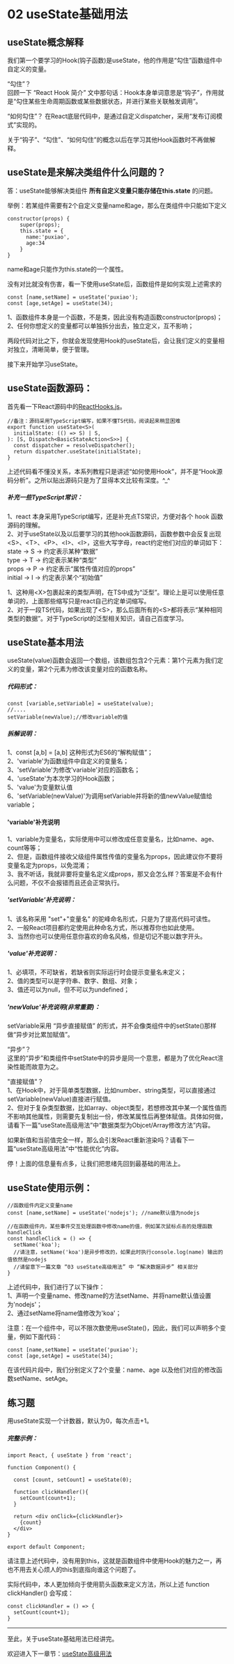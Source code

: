 # 02 useState基础用法

## useState概念解释
我们第一个要学习的Hook(钩子函数)是useState，他的作用是“勾住”函数组件中自定义的变量。  

“勾住”？  
回顾一下 “React Hook 简介” 文中那句话：Hook本身单词意思是“钩子”，作用就是“勾住某些生命周期函数或某些数据状态，并进行某些关联触发调用”。  

“如何勾住”？
在React底层代码中，是通过自定义dispatcher，采用“发布订阅模式”实现的。  

关于“钩子”、“勾住”、“如何勾住”的概念以后在学习其他Hook函数时不再做解释。  

## useState是来解决类组件什么问题的？

答：useState能够解决类组件 **所有自定义变量只能存储在this.state** 的问题。

举例：若某组件需要有2个自定义变量name和age，那么在类组件中只能如下定义

    constructor(props) {
        super(props);
        this.state = {
          name:'puxiao',
          age:34
        }
    }

name和age只能作为this.state的一个属性。

没有对比就没有伤害，看一下使用useState后，函数组件是如何实现上述需求的

    const [name,setName] = useState('puxiao');
    const [age,setAge] = useState(34);

1、函数组件本身是一个函数，不是类，因此没有构造函数constructor(props)；  
2、任何你想定义的变量都可以单独拆分出去，独立定义，互不影响；

两段代码对比之下，你就会发现使用Hook的useState后，会让我们定义的变量相对独立，清晰简单，便于管理。  

接下来开始学习useState。   

## useState函数源码：

首先看一下React源码中的[ReactHooks.js](https://github.com/facebook/react/blob/master/packages/react/src/ReactHooks.js)。

    //备注：源码采用TypeScript编写，如果不懂TS代码，阅读起来稍显困难
    export function useState<S>(
      initialState: (() => S) | S,
    ): [S, Dispatch<BasicStateAction<S>>] {
      const dispatcher = resolveDispatcher();
      return dispatcher.useState(initialState);
    }

上述代码看不懂没关系，本系列教程只是讲述“如何使用Hook”，并不是“Hook源码分析”。之所以贴出源码只是为了显得本文比较有深度。^_^  

##### 补充一些TypeScript常识：  
1、react 本身采用TypeScript编写，还是补充点TS常识，方便对各个 hook 函数源码的理解。  
2、对于useState以及以后要学习的其他hook函数源码，函数参数中会反复出现<S\>、<T\>、<P\>、<I\>、<I\>，这些大写字母，react约定他们对应的单词如下：  
state -> S -> 约定表示某种“数据”  
type -> T -> 约定表示某种“类型”  
props -> P -> 约定表示“属性传值对应的props”  
initial -> I -> 约定表示某个“初始值”  
    
1、这种用<X\>包裹起来的类型声明，在TS中成为“泛型”。理论上是可以使用任意单词的，上面那些缩写只是react自己约定单词缩写。  
2、对于一段TS代码，如果出现了<S\>，那么后面所有的<S\>都将表示“某种相同类型的数据”。对于TypeScript的泛型相关知识，请自己百度学习。  


## useState基本用法

useState(value)函数会返回一个数组，该数组包含2个元素：第1个元素为我们定义的变量，第2个元素为修改该变量对应的函数名称。  

##### 代码形式：  

    const [variable,setVariable] = useState(value);
    //....
    setVariable(newValue);//修改variable的值


##### 拆解说明：  

1、const [a,b] = [a,b] 这种形式为ES6的“解构赋值”；  
2、'variable'为函数组件中自定义的变量名；  
3、'setVariable'为修改'variable'对应的函数名；  
4、'useState'为本次学习的Hook函数；  
5、'value'为变量默认值  
6、'setVariable(newValue)'为调用setVariable并将新的值newValue赋值给variable；  

#### 'variable'补充说明
1、variable为变量名，实际使用中可以修改成任意变量名，比如name、age、count等等；  
2、但是，函数组件接收父级组件属性传值的变量名为props，因此建议你不要将变量名定为props，以免混淆；   
3、我不听话，我就非要将变量名定义成props，那又会怎么样？答案是不会有什么问题，不仅不会报错而且还会正常执行。  

##### 'setVariable'补充说明：  
1、该名称采用 "set"+"变量名" 的驼峰命名形式，只是为了提高代码可读性。  
2、一般React项目都约定使用此种命名方式，所以推荐你也如此使用。  
3、当然你也可以使用任意你喜欢的命名风格，但是切记不能以数字开头。  

##### 'value'补充说明：  
1、必填项，不可缺省，若缺省则实际运行时会提示变量名未定义；  
2、值的类型可以是字符串、数字、数组、对象；  
3、值还可以为null，但不可以为undefined；  

##### 'newValue'补充说明(非常重要)：
setVariable采用 “异步直接赋值” 的形式，并不会像类组件中的setState()那样做“异步对比累加赋值”。  

“异步”？  
这里的“异步”和类组件中setState中的异步是同一个意思，都是为了优化React渲染性能而故意为之。 

"直接赋值"？  
1、在Hook中，对于简单类型数据，比如number、string类型，可以直接通过setVariable(newValue)直接进行赋值。   
2、但对于复杂类型数据，比如array、object类型，若想修改其中某一个属性值而不影响其他属性，则需要先复制出一份，修改某属性后再整体赋值。具体如何做，请看下一篇“useState高级用法”中“数据类型为Objcet/Array修改方法”内容。 

如果新值和当前值完全一样，那么会引发React重新渲染吗？请看下一篇“useState高级用法”中“性能优化”内容。

停！上面的信息量有点多，让我们把思绪先回到最基础的用法上。  

## useState使用示例：  

    //函数组件内定义变量name
    const [name,setName] = useState('nodejs'); //name默认值为nodejs
    
    //在函数组件内，某些事件交互处理函数中修改name的值，例如某次鼠标点击的处理函数handleClick
    const handleClick = () => {
      setName('koa');
      //请注意，setName('koa')是异步修改的，如果此时执行console.log(name) 输出的值依然是nodejs
      //请留意下一篇文章 “03 useState高级用法” 中 “解决数据异步” 相关部分
    }


上述代码中，我们进行了以下操作：  
1、声明一个变量name、修改name的方法setName、并将name默认值设置为'nodejs'；  
2、通过setName将name值修改为'koa'；  

注意：在一个组件中，可以不限次数使用useState()，因此，我们可以声明多个变量，例如下面代码：  

    const [name,setName] = useState('puxiao');
    const [age,setAge] = useState(34);

在该代码片段中，我们分别定义了2个变量：name、age 以及他们对应的修改函数setName、setAge。


## 练习题
用useState实现一个计数器，默认为0，每次点击+1。  

##### 完整示例：

    import React, { useState } from 'react';
    
    function Component() {
    
      const [count, setCount] = useState(0);
    
      function clickHandler(){
        setCount(count+1);
      }
    
      return <div onClick={clickHandler}>
        {count}
      </div>
    }
    
    export default Component;

请注意上述代码中，没有用到this，这就是函数组件中使用Hook的魅力之一，再也不用去关心烦人的this到底指向谁这个问题了。  

实际代码中，本人更加倾向于使用箭头函数来定义方法，所以上述 function clickHandler() 会写成：  

    const clickHandler = () => {
      setCount(count+1);
    }

---

至此，关于useState基础用法已经讲完。

欢迎进入下一章节：[useState高级用法](https://github.com/puxiao/react-hook-tutorial/blob/master/03%20useState%E9%AB%98%E7%BA%A7%E7%94%A8%E6%B3%95.md)
